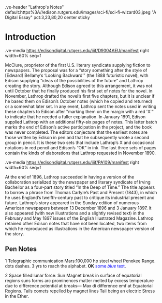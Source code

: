 .ve-header "Lathrop's Notes" default:https%3A//edison.rutgers.edu/images/sci-fi/sci-fi-wizard03.jpeg "A Digital Essay" pct:3,23,80,20 center sticky

# Introduction

.ve-media https://edisondigital.rutgers.edu/iiif/D9004AEU/manifest right width=60% seq=1

McClure, proprietor of the first U.S. literary syndicate supplying fiction to newspapers.  The proposal was for a “story something after the style of [Edward] Bellamy’s ‘Looking Backward’” (the 1888 futuristic novel), with Edison supplying “ideas of the possibilities of the future” and Lathrop creating the story. Although Edison agreed to this arrangement, it was not until October that he finally produced his first set of notes for the novel. In November, Lathrop drafted the novel’s first five chapters, but it is unclear if he based them on Edison’s October notes (which he copied and returned) or a somewhat later set. In any event, Lathrop sent the notes used in writing these chapters to Edison after "marking them on the margin with a red 'X'" to indicate that he needed a fuller explanation. In January 1891, Edison supplied Lathrop with an additional fifty-six pages of notes. This latter batch marks the end of Edison’s active participation in the project, and the book was never completed. The editors conjecture that the earliest notes are those written by Edison in pen and that he subsequently wrote a second group in pencil.  It is these two sets that include Lathrop’s X and occasional notations in red pencil and Edison’s “OK” in ink. The last three sets of pages contain the kinds of elaborations that Lathrop requested in November 1890.  

.ve-media https://edisondigital.rutgers.edu/iiif/PA109/manifest right width=60% seq=1

At the end of 1896, Lathrop succeeded in having a version of the collaboration serialized by the newspaper and literary syndicate of Irving Bachellor as a four-part story titled “In the Deep of Time.” The title appears to borrow a phrase from Thomas Carlyle’s Past and Present (1843), in which he uses England’s twelfth-century past to critique its industrial present and future. Lathrop’s story appeared in the Sunday edition of numerous American newspapers between 13 December 1896 and 3 January 1897. It also appeared (with new illustrations and a slightly revised text) in the February and May 1897 issues of the English Illustrated Magazine. Lathrop retained other Edison notes that have not been located, two items from which he reproduced as illustrations in the American newspaper version of the story. 

## Pen Notes

1 Telegraphic communication Mars:100,000 hp steel wheel Penokee Range. dots dashes. 3 yrs to reach the alphabet.  **OK** <span style="color:blue">some *blue* text</span>.

2 Space filled lunar force: Sun Magnet break in surface of equatorial regions suns forms arc prominences matter melted by excess temperature due to difference potential at breaks— Max di difference emf at Equatorial Regions. Tails comets repelled by magnet lines Tail being an electric Stress in the Ether.   <OK> 